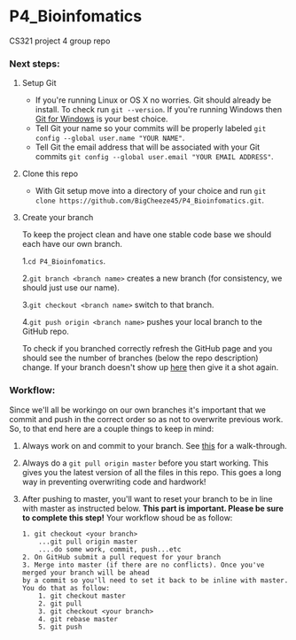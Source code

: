 # P4_Bioinfomatics
CS321 project 4 group repo

### Next steps:
1. Setup Git
	* If you're running Linux or OS X no worries. Git should already be install. To check run `git --version`. If you're running Windows then [Git for Windows](https://git-scm.com/downloads) is your best choice.
	* Tell Git your name so your commits will be properly labeled `git config --global user.name "YOUR NAME"`.
	* Tell Git the email address that will be associated with your Git commits `git config --global user.email "YOUR EMAIL ADDRESS"`.

2. Clone this repo
	* With Git setup move into a directory of your choice and run `git clone https://github.com/BigCheeze45/P4_Bioinfomatics.git`.

3. Create your branch

	To keep the project clean and have one stable code base we should each have our own branch.
	
	1.`cd P4_Bioinfomatics`.

	2.`git branch <branch name>` creates a new branch (for consistency, we should just use our name).

	3.`git checkout <branch name>` switch to that branch.
	
	4.`git push origin <branch name>` pushes your local branch to the GitHub repo.

	To check if you branched correctly refresh the GitHub page and you should see the number of branches (below the repo description) change. If your branch doesn't show up [here](https://github.com/BigCheeze45/P4_Bioinfomatics/branches) then give it a shot again.

### Workflow:
Since we'll all be workingo on our own branches it's important that we commit and push in the correct order so as not to overwrite previous work. So, to that end here are a couple things to keep in mind:    

1. Always work on and commit to your branch. See [this](https://confluence.atlassian.com/bitbucket/branching-a-repository-223217999.html) for a  walk-through.

2. Always do a `git pull origin master` before you start working. This gives you the latest version of all the files in this repo. This goes a long way in preventing overwriting code and hardwork!

3. After pushing to master, you'll want to reset your branch to be in line with master as instructed below. **This part is important. Please be sure to complete this step!**
Your workflow shoud be as follow:
    
    ```
    1. git checkout <your branch>
        ...git pull origin master
        ....do some work, commit, push...etc
    2. On GitHub submit a pull request for your branch
    3. Merge into master (if there are no conflicts). Once you've merged your branch will be ahead 
    by a commit so you'll need to set it back to be inline with master. You do that as follow:
        1. git checkout master
        2. git pull
        3. git checkout <your branch>
        4. git rebase master
        5. git push
